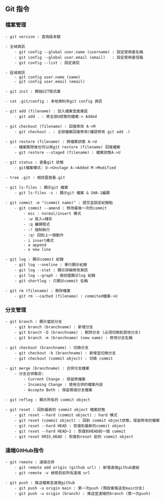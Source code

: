 ## Git 指令

### 檔案管理
    - git version : 查詢版本號

    - 全域資訊
        - git config --global user.name (username) : 設定使用者名稱
        - git config --global user.email (email)   : 設定使用者信箱
        - git config --list : 設定資訊

    - 區域資訊
        - git config user.name (name)
        - git config user.email (email)

    - git init : 開始GIT程式庫

    - cat .git/config : 本地資料夾git config 資訊

    - git add (filename) : 加入檔案至倉庫區
        - git add . : 將全部U狀態的檔案-> Added

    - git checkout (filename) : 回復修改 A->M
        - git checkout . : 全部檔案回復修改(確認修改 git add .)

    - git restore (filename) : 將檔案狀態 A->U
        - 檔案刪除後也可以用git restore (filename) 回復檔案
        - git restore --staged (filename) : 檔案狀態A->U

    - git status : 查看git 狀態
        - git檔案模式: U->Unstage A->Added M->Modified

    - tree .git : 樹狀圖查看.git

    - git ls-files : 顯示git 檔案
        - git ls-files -s : 顯示git 檔案 & SHA-1編碼

    - git commit -m "(commit name)" : 提交並設定紀錄點
        - git commit --amend : 修改最後一次的commit
            - esc : normal/insert 模式
            - :w 寫入=儲存
            - :q 離開程式
            - :! 強制執行
            - :q! 回到上一個動作
            - i insert模式
            - a append
            - o new line

    - git log : 顯示commit 紀錄
        - git log --oneline : 單行顯示紀錄
        - git log --stat : 顯示詳細修改資訊
        - git log --graph : 樹狀圖顯示log 紀錄
        - git shortlog : 只顯示commit 名稱

    - git rm (filename) : 刪除檔案
        - git rm --cached (filename) : commited檔案->U

### 分支管理
    - git branch : 顯示當前分支
        - git branch (branchname) : 新增分支
        - git branch -D (branchname) : 刪除分支 (必須切換到其他分支)
        - git branch -m (branchname) (new name) : 修改分支名稱

    - git checkout (branchname) : 切換分支
        - git checkout -b (branchname) : 新增並切換分支
        - git checkout (commit object) : 切換 commit

    - git merge (branchname) : 合併分支檔案
        - 分支合併衝突:
            - Current Change : 保留原檔案
            - Incoming Change : 使用合併的檔案內容
            - Accepte Both : 保留兩個分支檔案

    - git reflog : 顯示所有的 commit object

    - git reset : 回到最新的 commit object 檔案狀態
        - git reset --hard (commit object) : hard 模式
        - git reset (commit object) : 回到 commit object狀態，保留修改的檔案
        - git reset --hard HEAD : 恢復到最新的commit object
        - git reset --hard HEAD~1 : 恢復到HEAD前一個 commit
        - git reset ORIG_HEAD : 恢復到reset 前的 commit object

### 遠端GitHub指令
    - git remote : 遠端合併
        - git remote add origin (github url) : 新增遠端github連結
        - git remote -v 檢視目前所有遠端 url

    - git push : 推送檔案至遠端github
        - git push -u origin main : 第一次push (預設會推送至main分支)
        - git push -u origin (branch) : 推送至遠端的branch (第一次push)





    

